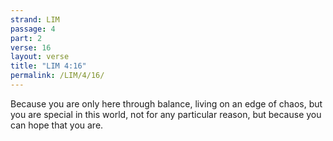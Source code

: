 ```yaml
---
strand: LIM
passage: 4
part: 2
verse: 16
layout: verse
title: "LIM 4:16"
permalink: /LIM/4/16/
---
```

Because you are only here through balance, living on an edge of chaos, but you are special in this world, not for any particular reason, but because you can hope that you are.
